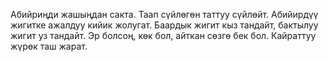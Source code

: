 Абийриңди жашыңдан сакта.
Таап сүйлөгөн таттуу сүйлөйт.
Абийирдүү жигитке ажалдуу кийик жолугат.
Баардык жигит кыз тандайт, бактылуу жигит уз тандайт.
Эр болсоң, көк бол, айткан сөзгө бек бол.
Кайраттуу жүрөк таш жарат.
